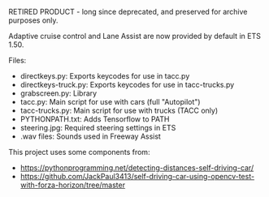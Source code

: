 RETIRED PRODUCT - long since deprecated, and preserved for archive purposes only. 

Adaptive cruise control and Lane Assist are now provided by default in ETS 1.50.

Files:
- directkeys.py: Exports keycodes for use in tacc.py
- directkeys-truck.py: Exports keycodes for use in tacc-trucks.py
- grabscreen.py: Library 
- tacc.py: Main script for use with cars (full "Autopilot")
- tacc-trucks.py: Main script for use with trucks (TACC only)
- PYTHONPATH.txt: Adds Tensorflow to PATH
- steering.jpg: Required steering settings in ETS
- .wav files: Sounds used in Freeway Assist

This project uses some components from:
- https://pythonprogramming.net/detecting-distances-self-driving-car/
- https://github.com/JackPaul3413/self-driving-car-using-opencv-test-with-forza-horizon/tree/master
